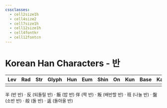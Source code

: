 ```yaml
---
cssclasses:
  - cell2size1h
  - cell4size2
  - cell7size1h
  - cell12size1h
  - cell4fontkr
  - cell12fontcn
---
```


# Korean Han Characters - 반

| Lev | Rad | Str | Glyph | Hun | Eum | Shin | On  | Kun | Base | Kana | Simp | Man | Can | Viet |
| :-: | :-: | :-: | :---: | :-: | :-: | :--: | :-: | :-: | :--: | :--: | :--: | :-: | :-: | :--: |
|     |     |     |       |     |     |      |     |     |      |      |      |     |     |      |
半 (반 반) · 反 (되돌릴 반) · 飯 (밥 반)
伴 (짝 반) · 叛 (배반할 반) · 班 (나눌 반) · 盤 (소반 반) · 般 (돌 반) · 返 (돌아올 반)